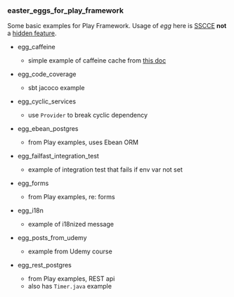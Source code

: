 ### easter_eggs_for_play_framework

Some basic examples for Play Framework. Usage of *egg* here is [SSCCE](http://sscce.org/) **not** a [hidden feature](https://en.wikipedia.org/wiki/Easter_egg_(media)).

* egg_caffeine
    * simple example of caffeine cache from [this doc](https://www.playframework.com/documentation/2.8.x/ScalaCache)

* egg_code_coverage
    * sbt jacoco example

* egg_cyclic_services
    * use `Provider` to break cyclic dependency 

* egg_ebean_postgres
    * from Play examples, uses Ebean ORM

* egg_failfast_integration_test
    * example of integration test that fails if env var not set

* egg_forms
    * from Play examples, re: forms

*  egg_i18n
    * example of i18nized message

* egg_posts_from_udemy
    * example from Udemy course 

* egg_rest_postgres
    * from Play examples, REST api 
    * also has `Timer.java` example

